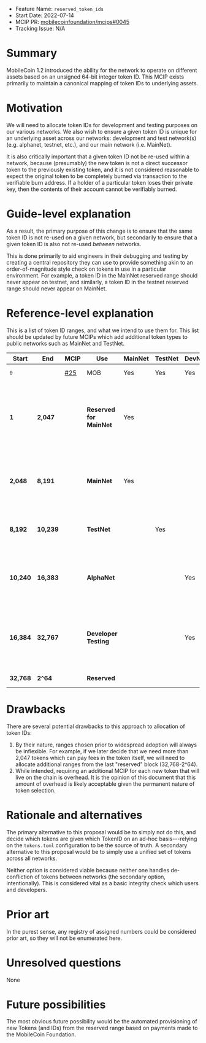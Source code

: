 - Feature Name: `reserved_token_ids`
- Start Date: 2022-07-14
- MCIP PR: [mobilecoinfoundation/mcips#0045](https://github.com/mobilecoinfoundation/mcips/pull/45)
- Tracking Issue: N/A

# Summary
[summary]: #summary

MobileCoin 1.2 introduced the ability for the network to operate on different assets based on an unsigned 64-bit integer token ID. This MCIP exists primarily to maintain a canonical mapping of token IDs to underlying assets.

# Motivation
[motivation]: #motivation

We will need to allocate token IDs for development and testing purposes on our various networks. We also wish to ensure a given token ID is unique for an underlying asset across our networks: development and test network(s) (e.g. alphanet, testnet, etc.), and our main network (i.e. MainNet).

It is also critically important that a given token ID not be re-used within a network, because (presumably) the new token is not a direct successor token to the previously existing token, and it is not considered reasonable to expect the original token to be completely burned via transaction to the verifiable burn address. If a holder of a particular token loses their private key, then the contents of their account cannot be verifiably burned.

# Guide-level explanation
[guide-level-explanation]: #guide-level-explanation

As a result, the primary purpose of this change is to ensure that the same token ID is not re-used on a given network, but secondarily to ensure that a given token ID is also not re-used *between* networks. 

This is done primarily to aid engineers in their debugging and testing by creating a central repository they can use to provide something akin to an order-of-magnitude style check on tokens in use in a particular environment.  For example, a token ID in the MainNet reserved range should never appear on testnet, and similarly, a token ID in the testnet reserved range should never appear on MainNet.

# Reference-level explanation
[reference-level-explanation]: #reference-level-explanation

This is a list of token ID ranges, and what we intend to use them for. This list should be updated by future MCIPs which add additional token types to public networks such as MainNet and TestNet.

| Start      | End        | MCIP                                                                                               | Use                      | MainNet | TestNet | DevNet(s) | Comments                                                                                   |
|------------|------------|----------------------------------------------------------------------------------------------------|--------------------------|---------|---------|-----------|--------------------------------------------------------------------------------------------|
| `0`        |            | [#25](https://github.com/mobilecoinfoundation/mcips/blob/main/text/0025-confidential-token-ids.md) | MOB                      | Yes     | Yes     | Yes       | Original Token                                                                             |
| **1**      | **2,047**  |                                                                                                    | **Reserved for MainNet** | Yes     |         |           | Tokens intended to be used on MainNet, with fees (potentially) payable in the token itself |
| **2,048**  | **8,191**  |                                                                                                    | **MainNet**              | Yes     |         |           | Tokens intended to be used on MainNet, with fees payable only in MOB.                      |
| **8,192**  | **10,239** |                                                                                                    | **TestNet**              |         | Yes     |           | Tokens intended to be used on TestNet exclusively.                                         |
| **10,240** | **16,383** |                                                                                                    | **AlphaNet**             |         |         | Yes       | Tokens intended to be used exclusively on persistent testing networks                      |
| **16,384** | **32,767** |                                                                                                    | **Developer Testing**    |         |         | Yes       | Tokens intended to be used on ephemeral "testing" networks and deployments.                |
| **32,768** | **2^64**   |                                                                                                    | **Reserved**             |         |         |           | Reserved for future use                                                                    |

# Drawbacks
[drawbacks]: #drawbacks

There are several potential drawbacks to this approach to allocation of token IDs:

1. By their nature, ranges chosen prior to widespread adoption will always be inflexible. For example, if we later decide that we need more than 2,047 tokens which can pay fees in the token itself, we will need to allocate additional ranges from the last "reserved" block (32,768-2^64).
2. While intended, requiring an additional MCIP for each new token that will live on the chain is overhead. It is the opinion of this document that this amount of overhead is likely acceptable given the permanent nature of token selection.

# Rationale and alternatives
[rationale-and-alternatives]: #rationale-and-alternatives

The primary alternative to this proposal would be to simply not do this, and decide which tokens are given which TokenID on an ad-hoc basis---relying on the `tokens.toml` configuration to be the source of truth. A secondary alternative to this proposal would be to simply use a unified set of tokens across all networks.

Neither option is considered viable because neither one handles de-confliction of tokens between networks (the secondary option, intentionally). This is considered vital as a basic integrity check which users and developers.

# Prior art
[prior-art]: #prior-art

In the purest sense, any registry of assigned numbers could be considered prior art, so they will not be enumerated here. 

# Unresolved questions
[unresolved-questions]: #unresolved-questions

None

# Future possibilities
[future-possibilities]: #future-possibilities

The most obvious future possibility would be the automated provisioning of new Tokens (and IDs) from the reserved range based on payments made to the MobileCoin Foundation.
